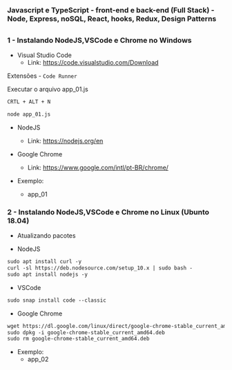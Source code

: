 ##
### Javascript e TypeScript - front-end e back-end (Full Stack) - Node, Express, noSQL, React, hooks, Redux, Design Patterns
##

### 1 - Instalando NodeJS,VSCode e Chrome no Windows

- Visual Studio Code
  - Link: https://code.visualstudio.com/Download

Extensões
    - `Code Runner`

Executar o arquivo app_01.js

```txt
CRTL + ALT + N

node app_01.js
```

- NodeJS
  - Link: https://nodejs.org/en

- Google Chrome
    - Link: https://www.google.com/intl/pt-BR/chrome/


- Exemplo:
  - app_01


### 2 - Instalando NodeJS,VSCode e Chrome no Linux (Ubunto 18.04)

- Atualizando pacotes

- NodeJS
```txt
sudo apt install curl -y
curl -sl https://deb.nodesource.com/setup_10.x | sudo bash -
sudo apt install nodejs -y
```

- VSCode
```txt
sudo snap install code --classic
```

- Google Chrome
```txt
wget https://dl.google.com/linux/direct/google-chrome-stable_current_amd64.deb
sudo dpkg -i google-chrome-stable_current_amd64.deb
sudo rm google-chrome-stable_current_amd64.deb
```

- Exemplo:
  - app_02














